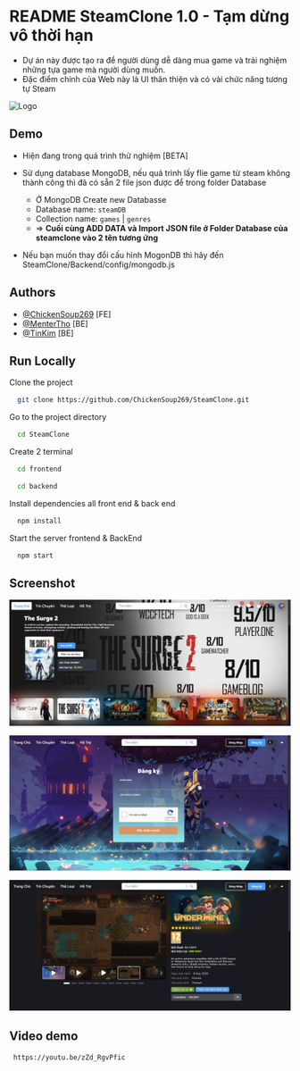 # README SteamClone 1.0 - Tạm dừng vô thời hạn

+ Dự án này được tạo ra để người dùng dễ dàng mua game và trải nghiệm những tựa game mà người dùng muốn.
+ Đặc điểm chính của Web này là UI thân thiện và có vài chức năng tương tự Steam 

![Logo](https://upload.wikimedia.org/wikipedia/commons/thumb/b/bc/Steam_gray-brown_logo.svg/2560px-Steam_gray-brown_logo.svg.png)


## Demo

- Hiện đang trong quá trình thử nghiệm  [BETA]
- Sử dụng database MongoDB, nếu quá trình lấy flie game từ steam không thành công thì đã có sẵn 2 file json được để trong folder Database
  + Ở MongoDB Create new Databasse
  + Database name: `steamDB`
  + Collection name: `games` | `genres`
  + => **Cuối cùng ADD DATA và Import JSON file ở Folder Database của steamclone vào 2 tên tương ứng**

- Nếu bạn muốn thay đổi cấu hình MogonDB thì hãy đến SteamClone/Backend/config/mongodb.js
  
## Authors

- [@ChickenSoup269](https://github.com/ChickenSoup269) [FE]
- [@MenterTho](https://github.com/MenterTho) [BE]
- [@TinKim](https://github.com/TinKim) [BE]

## Run Locally

Clone the project

```bash
  git clone https://github.com/ChickenSoup269/SteamClone.git
```

Go to the project directory

```bash
  cd SteamClone
```

Create 2 terminal

```bash 
  cd frontend 
```

```bash 
  cd backend 
```


Install dependencies all front end & back end

```bash
  npm install 
```

Start the server frontend & BackEnd

```bash
  npm start
```

## Screenshot
![App Screenshot](https://github.com/ChickenSoup269/SteamClone/blob/master/Screenshot/Screenshot%202024-07-25%20203434.png)

![App Screenshot](https://github.com/ChickenSoup269/SteamClone/blob/master/Screenshot/Screenshot%202024-08-31%20155604.png)

![App Screenshot](https://github.com/ChickenSoup269/SteamClone/blob/master/Screenshot/Screenshot%202024-08-31%20155613.png)

## Video demo
```bash
 https://youtu.be/zZd_RgvPfic
```
